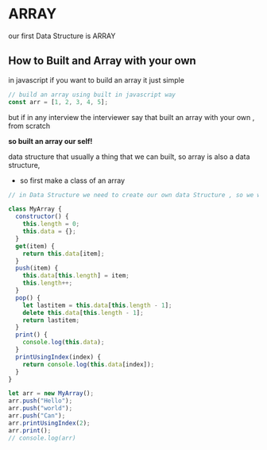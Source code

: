 # ARRAY

our first Data Structure is ARRAY

## How to Built and Array with your own

in javascript if you want to build an array it just simple

```js
// build an array using built in javascript way
const arr = [1, 2, 3, 4, 5];
```

but if in any interview the interviewer say that built an array with your own , from scratch

**so built an array our self!**

data structure that usually a thing that we can built, so array is also a data structure,

- so first make a class of an array

```js
// in Data Structure we need to create our own data Structure , so we will create array

class MyArray {
  constructor() {
    this.length = 0;
    this.data = {};
  }
  get(item) {
    return this.data[item];
  }
  push(item) {
    this.data[this.length] = item;
    this.length++;
  }
  pop() {
    let lastitem = this.data[this.length - 1];
    delete this.data[this.length - 1];
    return lastitem;
  }
  print() {
    console.log(this.data);
  }
  printUsingIndex(index) {
    return console.log(this.data[index]);
  }
}

let arr = new MyArray();
arr.push("Hello");
arr.push("world");
arr.push("Can");
arr.printUsingIndex(2);
arr.print();
// console.log(arr)
```
